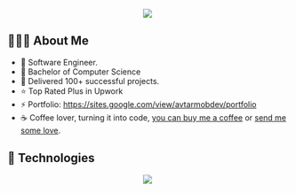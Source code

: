 <p align="center">
  <img src="https://readme-typing-svg.demolab.com?font=Nanum+Gothic+Coding&weight=600&size=30&pause=1000&color=62F701&width=435&lines=Hi+%F0%9F%91%8B+there;Your+most+welcome;Here+are+my+skills%3A"/>
</p>

## 👨🏻‍💻 About Me
- 🔭 Software Engineer.
- 🌱 Bachelor of Computer Science
- 💝 Delivered 100+ successful projects.
- ⭐ Top Rated Plus in Upwork
- ⚡ Portfolio: https://sites.google.com/view/avtarmobdev/portfolio
- ☕ Coffee lover, turning it into code, [you can buy me a coffee](https://www.paypal.com/paypalme/hbdev/5usd) or [send me some love](https://github.com/sponsors/avtmob).


## 🔧 Technologies
<p align="center">
<img src="https://skillicons.dev/icons?i=androidstudio,apple,react,dart,swift,kotlin,firebase,git,figma,vscode,html,css,sass,js,ts,nodejs,vue,mongodb,mysql&theme=dark"/>
</p>

<!---
- 🤔 I’m looking for help with ...
- 💬 Ask me about ...
- 📫 How to reach me: ...
- 😄 Pronouns: ...
- 
--->
